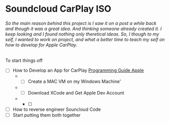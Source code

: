 # Soundcloud CarPlay ISO
###### So the main reason behind this project is I saw it on a post a while back and though it was a great idea. And thinking someone already created it. I keep looking and I found nothing only theretical ideas. So, I though to my self, I wanted to work on project, and what a better time to teach my self on how to develop for Apple CarPlay.

To start things off
- [ ] How to Develop an App for CarPlay [Programming Guide Apple](https://developer.apple.com/carplay/documentation/CarPlay-App-Programming-Guide.pdf)
  * - [ ] Create a MAC VM on my Windows Machine'
  * - [ ] Download XCode and Get Apple Dev Account
  * - [ ]
- [ ] How to reverse engineer Souncloud Code
- [ ] Start putting them both together
